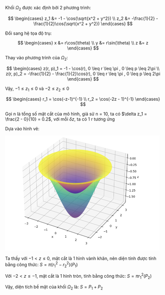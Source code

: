 Khối $\Omega_2$ được xác định bởi 2 phương trình:

$$
\begin{cases}
    z_1 &= -1 - \cos(\sqrt{x^2 + y^2}) \\
    z_2 &= -\frac{1}{2} - \frac{1}{2}\cos(\sqrt{x^2 + y^2})
\end{cases}
$$

Đổi sang hệ tọa độ trụ:

$$
\begin{cases}
    x &= r\cos(\theta) \\
    y &= r\sin(\theta) \\
    z &= z
\end{cases}
$$

Thay vào phương trình của $\Omega_2$:

$$
\begin{cases}
    z(r, p)_1 = -1 - \cos(r), 0 \leq r \leq \pi , 0 \leq p \leq 2\pi \\
    z(r, p)_2 = -\frac{1}{2} - \frac{1}{2}\cos(r), 0 \leq r \leq \pi , 0 \leq p \leq 2\pi
\end{cases}
$$

Vậy, $-1 \leq z_1 \leq 0$ và $-2 \leq z_2 \leq 0$

$$
\begin{cases}
    r_1 = \cos(-z-1)^{-1} \\
    r_2 = \cos(-2z - 1)^{-1}
\end{cases}
$$

Gọi n là tổng số mặt cắt của mô hình, giả sử n = 10, ta có $\delta z_1 = \frac{2 - 0}{10} = 0.2$, với mỗi $\delta z$, ta có 1 r tương ứng

Dựa vào hình vẽ:

<img src="./image.png" width="500">

Ta thấy với $-1 \lt z \leq 0$, mặt cắt là 1 hình vành khăn, nên diện tính được tính bằng công thức: $S = \pi(r_1^2 - r_2^2) (P_1)$

Với $-2 \lt z \leq -1$, mặt cắt là 1 hình tròn, tính bằng công thức: $S = \pi r_1^2 (P_2)$

Vậy, diện tích bề mặt của khối $\Omega_2$ là: $S = P_1 + P_2$
